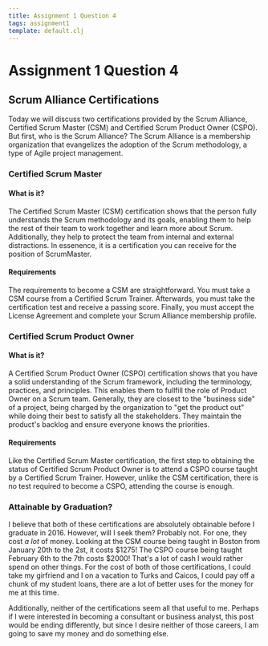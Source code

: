 ```yaml
---
title: Assignment 1 Question 4
tags: assignment1
template: default.clj
---
```


# Assignment 1 Question 4

## Scrum Alliance Certifications

Today we will discuss two certifications provided by the Scrum Alliance,
Certified Scrum Master (CSM) and Certified Scrum Product Owner (CSPO).
But first, who is the Scrum Alliance? The Scrum Alliance is a membership
organization that evangelizes the adoption of the Scrum methodology,
a type of Agile project management.

### Certified Scrum Master

#### What is it?

The Certified Scrum Master (CSM) certification shows that the person
fully understands the Scrum methodology and its goals, enabling them
to help the rest of their team to work together and learn more about
Scrum. Additionally, they help to protect the team from internal and
external distractions. In essenence, it is a certification you can
receive for the position of ScrumMaster.

#### Requirements

The requirements to become a CSM are straightforward. You must take a
CSM course from a Certified Scrum Trainer. Afterwards, you must take the
certification test and receive a passing score. Finally, you must accept
the License Agreement and complete your Scrum Alliance membership profile.

### Certified Scrum Product Owner

#### What is it?

A Certified Scrum Product Owner (CSPO) certification shows that you have a
solid understanding of the Scrum framework, including the terminology,
practices, and principles. This enables them to fullfill the role of Product
Owner on a Scrum team. Generally, they are closest to the "business side" of
a project, being charged by the organization to "get the product out" while
doing their best to satisfy all the stakeholders. They maintain the product's
backlog and ensure everyone knows the priorities.

#### Requirements

Like the Certified Scrum Master certification, the first step to obtaining the
status of Certified Scrum Product Owner is to attend a CSPO course taught by a
Certified Scrum Trainer. However, unlike the CSM certification, there is no
test required to become a CSPO, attending the course is enough.

### Attainable by Graduation?

I believe that both of these certifications are absolutely obtainable before
I graduate in 2016. However, will I seek them? Probably not. For one, they cost
*a lot* of money. Looking at the CSM course being taught in Boston from January
20th to the 2st, it costs $1275! The CSPO course being taught February 6th to
the 7th costs $2000! That's a lot of cash I would rather spend on other things.
For the cost of both of those certifications, I could take my girfriend and I
on a vacation to Turks and Caicos, I could pay off a chunk of my student loans,
there are a lot of better uses for the money for me at this time.

Additionally, neither of the certifications seem all that useful to me. Perhaps
if I were interested in becoming a consultant or business analyst, this post
would be ending differently, but since I desire neither of those careers, I am
going to save my money and do something else.
